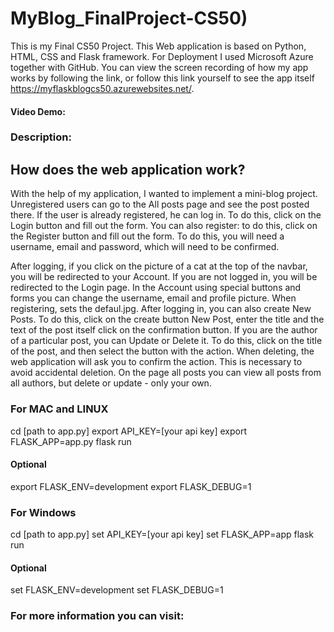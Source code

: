 # MyBlog_FinalProject-CS50)

This is my Final CS50 Project. This Web application is based on Python, HTML, CSS and Flask framework. For Deployment I used Microsoft Azure together with GitHub. You can view the screen recording of how my app works by following the link, or follow this link yourself to see the app itself https://myflaskblogcs50.azurewebsites.net/. 

#### Video Demo:  <URL HERE>

### Description:
## How does the web application work?

With the help of my application, I wanted to implement a mini-blog project. Unregistered users can go to the All posts page and see the post posted there. If the user is already registered, he can log in. To do this, click on the Login button and fill out the form. You can also register: to do this, click on the Register button and fill out the form. To do this, you will need a username, email and password, which will need to be confirmed.

After logging, if you click on the picture of a cat at the top of the navbar, you will be redirected to your Account. If you are not logged in, you will be redirected to the Login page. In the Account using special buttons and forms you can change the username, email and profile picture. When registering, sets the defaul.jpg. After logging in, you can also create New Posts. To do this, click on the create button New Post, enter the title and the text of the post itself click on the confirmation button. If you are the author of a particular post, you can Update or Delete it. To do this, click on the title of the post, and then select the button with the action. When deleting, the web application will ask you to confirm the action. This is necessary to avoid accidental deletion. On the page all posts you can view all posts from all authors, but delete or update - only your own.
  
### For MAC and LINUX
cd [path to app.py]
export API_KEY=[your api key]
export FLASK_APP=app.py
flask run

#### Optional
export FLASK_ENV=development
export FLASK_DEBUG=1

### For Windows
cd [path to app.py]
set API_KEY=[your api key]
set FLASK_APP=app
flask run

#### Optional
set FLASK_ENV=development
set FLASK_DEBUG=1

### For more information you can visit:
  
